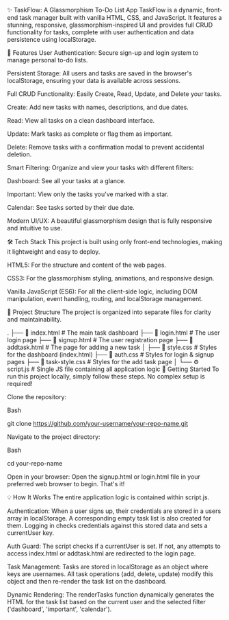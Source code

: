 ✨ TaskFlow: A Glassmorphism To-Do List App
TaskFlow is a dynamic, front-end task manager built with vanilla HTML, CSS, and JavaScript. It features a stunning, responsive, glassmorphism-inspired UI and provides full CRUD functionality for tasks, complete with user authentication and data persistence using localStorage.

🚀 Features
User Authentication: Secure sign-up and login system to manage personal to-do lists.

Persistent Storage: All users and tasks are saved in the browser's localStorage, ensuring your data is available across sessions.

Full CRUD Functionality: Easily Create, Read, Update, and Delete your tasks.

Create: Add new tasks with names, descriptions, and due dates.

Read: View all tasks on a clean dashboard interface.

Update: Mark tasks as complete or flag them as important.

Delete: Remove tasks with a confirmation modal to prevent accidental deletion.

Smart Filtering: Organize and view your tasks with different filters:

Dashboard: See all your tasks at a glance.

Important: View only the tasks you've marked with a star.

Calendar: See tasks sorted by their due date.

Modern UI/UX: A beautiful glassmorphism design that is fully responsive and intuitive to use.

🛠️ Tech Stack
This project is built using only front-end technologies, making it lightweight and easy to deploy.

HTML5: For the structure and content of the web pages.

CSS3: For the glassmorphism styling, animations, and responsive design.

Vanilla JavaScript (ES6): For all the client-side logic, including DOM manipulation, event handling, routing, and localStorage management.

📂 Project Structure
The project is organized into separate files for clarity and maintainability.

.
├── 📄 index.html          # The main task dashboard
├── 📄 login.html          # The user login page
├── 📄 signup.html         # The user registration page
├── 📄 addtask.html        # The page for adding a new task
│
├── 🎨 style.css           # Styles for the dashboard (index.html)
├── 🎨 auth.css            # Styles for login & signup pages
├── 🎨 task-style.css      # Styles for the add task page
│
└── ⚙️ script.js           # Single JS file containing all application logic
🏁 Getting Started
To run this project locally, simply follow these steps. No complex setup is required!

Clone the repository:

Bash

git clone https://github.com/your-username/your-repo-name.git

Navigate to the project directory:

Bash

cd your-repo-name

Open in your browser: Open the signup.html or login.html file in your preferred web browser to begin. That's it!

💡 How It Works
The entire application logic is contained within script.js.

Authentication: When a user signs up, their credentials are stored in a users array in localStorage. A corresponding empty task list is also created for them. Logging in checks credentials against this stored data and sets a currentUser key.

Auth Guard: The script checks if a currentUser is set. If not, any attempts to access index.html or addtask.html are redirected to the login page.

Task Management: Tasks are stored in localStorage as an object where keys are usernames. All task operations (add, delete, update) modify this object and then re-render the task list on the dashboard.

Dynamic Rendering: The renderTasks function dynamically generates the HTML for the task list based on the current user and the selected filter ('dashboard', 'important', 'calendar').
